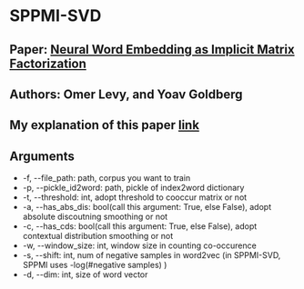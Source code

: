 # SPPMI-SVD
## Paper: [Neural Word Embedding as Implicit Matrix Factorization](https://papers.nips.cc/paper/5477-neural-word-embedding-as-implicit-matrix-factorization.pdf)
## Authors: Omer Levy, and Yoav Goldberg
## My explanation of this paper [link](https://github.com/a1da4/paper/issues/27)
## Arguments
* -f, --file\_path: path, corpus you want to train
* -p, --pickle\_id2word: path, pickle of index2word dictionary
* -t, --threshold: int, adopt threshold to cooccur matrix or not
* -a, --has\_abs\_dis: bool(call this argument: True, else False), adopt absolute discoutning smoothing or not
* -c, --has\_cds: bool(call this argument: True, else False), adopt contextual distribution smoothing or not
* -w, --window\_size: int, window size in counting co-occurence
* -s, --shift: int, num of negative samples in word2vec (in SPPMI-SVD, SPPMI uses -log(#negative samples) )
* -d, --dim: int, size of word vector  
